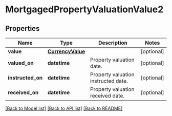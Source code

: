 # MortgagedPropertyValuationValue2

## Properties
Name | Type | Description | Notes
------------ | ------------- | ------------- | -------------
**value** | [**CurrencyValue**](CurrencyValue.md) |  | [optional] 
**valued_on** | **datetime** | Property valuation date. | [optional] 
**instructed_on** | **datetime** | Property valuation instructed date. | [optional] 
**received_on** | **datetime** | Property valuation received date. | [optional] 

[[Back to Model list]](../README.md#documentation-for-models) [[Back to API list]](../README.md#documentation-for-api-endpoints) [[Back to README]](../README.md)

